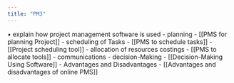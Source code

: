 ```yaml
---
title: "PM3"
---
```

• explain how project management software is used 
	-  planning
	- [[PMS for planning Project]]
	-  scheduling of Tasks
	- [[PMS to schedule tasks]]
	- [[Project scheduling tool]]
	-  allocation of resources costings
	- [[PMS to allocate tools]]
	-  communications
	-  decision-Making
	- [[Decision-Making Using Software]]
	- Advantages and Disadvantages
	- [[Advantages and disadvantages of online PMS]]